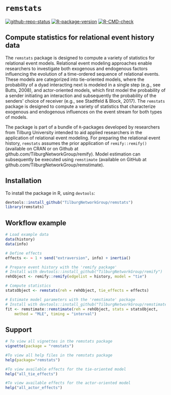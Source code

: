 # `remstats`

[![github-repo-status](https://www.repostatus.org/badges/latest/active.svg)](https://www.repostatus.org/#active)
[![R-package-version](https://img.shields.io/github/r-package/v/TilburgNetworkGroup/remstats)](https://www.github.com/TilburgNetworkGroup/remstats)
[![R-CMD-check](https://github.com/TilburgNetworkGroup/remstats/actions/workflows/check-standard.yaml/badge.svg)](https://github.com/TilburgNetworkGroup/remstats/actions/workflows/check-standard.yaml)

## Compute statistics for relational event history data
The `remstats` package is designed to compute a variety of statistics for relational event models. Relational event modeling approaches enable researchers to investigate both exogenous and endogenous factors influencing the evolution of a time-ordered sequence of relational events. These models are categorized into tie-oriented models, where the probability of a dyad interacting next is modeled in a single step (e.g., see Butts, 2008), and actor-oriented models, which first model the probability of a sender initiating an interaction and subsequently the probability of the senders' choice of receiver (e.g., see Stadtfeld & Block, 2017). The `remstats` package is designed to compute a variety of statistics that characterize exogenous and endogenous influences on the event stream for both types of models.

The package is part of a bundle of `R`-packages developed by researchers from Tilburg University intended to aid applied researchers in the application of relational event modeling. For preparing the relational event history, `remstats` assumes the prior application of `remify::remify()` (available on CRAN or on Github at github.com/TilburgNetworkGroup/remify). Model estimation can subsequently be executed using `remstimate` (available on GitHub at github.com/TilburgNetworkGroup/remstimate).

## Installation
To install the package in R, using `devtools`: 
```r
devtools::install_github("TilburgNetworkGroup/remstats")
library(remstats)
```

## Workflow example 
```r
# Load example data
data(history)
data(info)

# Define effects
effects <- ~ 1 + send("extraversion", info) + inertia()

# Prepare event history with the 'remify package' 
# Install with devtools::install_github("TilburgNetworkGroup/remify")
rehObject <- remify::remify(edgelist = history, model = "tie")

# Compute statistics
statsObject <- remstats(reh = rehObject, tie_effects = effects)

# Estimate model parameters with the 'remstimate' package
# Install with devtools::install_github("TilburgNetworkGroup/remstimate")
fit <- remstimate::remstimate(reh = rehObject, stats = statsObject,
    method = "MLE", timing = "interval")
```

## Support 
```r
# To view all vignettes in the remstats package
vignette(package = "remstats")

#To view all help files in the remstats package
help(package="remstats")

#To view available effects for the tie-oriented model
help("all_tie_effects")

#To view available effects for the actor-oriented model
help("all_actor_effects")
```
